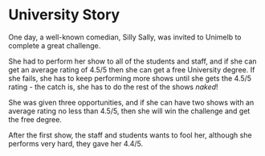 # University Story

One day, a well-known comedian, Silly Sally, was invited to Unimelb to complete a great challenge.  

She had to perform her show to all of the students and staff, and if she can get an average rating of 4.5/5 then she can get a free University degree. If she fails, she has to keep performing more shows until she gets the 4.5/5 rating - the catch is, she has to do the rest of the shows _naked_!

She was given three opportunities, and if she can have two shows with an average rating no less than 4.5/5, then she will win the challenge and get the free degree.

After the first show, the staff and students wants to fool her, although she performs very hard, they gave her 4.4/5.
